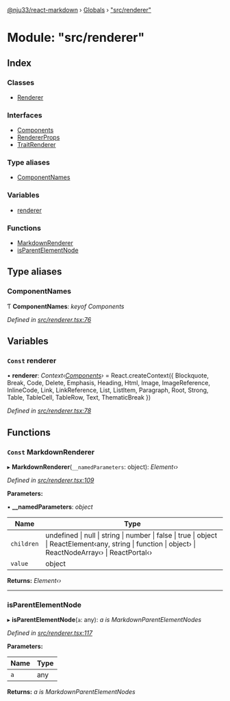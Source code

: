 [@nju33/react-markdown](../README.md) › [Globals](../globals.md) › ["src/renderer"](_src_renderer_.md)

# Module: "src/renderer"

## Index

### Classes

* [Renderer](../classes/_src_renderer_.renderer.md)

### Interfaces

* [Components](../interfaces/_src_renderer_.components.md)
* [RendererProps](../interfaces/_src_renderer_.rendererprops.md)
* [TraitRenderer](../interfaces/_src_renderer_.traitrenderer.md)

### Type aliases

* [ComponentNames](_src_renderer_.md#componentnames)

### Variables

* [renderer](_src_renderer_.md#const-renderer)

### Functions

* [MarkdownRenderer](_src_renderer_.md#const-markdownrenderer)
* [isParentElementNode](_src_renderer_.md#isparentelementnode)

## Type aliases

###  ComponentNames

Ƭ **ComponentNames**: *keyof Components*

*Defined in [src/renderer.tsx:76](https://github.com/nju33/react-markdown/blob/6bc1522/src/renderer.tsx#L76)*

## Variables

### `Const` renderer

• **renderer**: *Context‹[Components](../interfaces/_src_renderer_.components.md)›* = React.createContext<Components>({
  Blockquote,
  Break,
  Code,
  Delete,
  Emphasis,
  Heading,
  Html,
  Image,
  ImageReference,
  InlineCode,
  Link,
  LinkReference,
  List,
  ListItem,
  Paragraph,
  Root,
  Strong,
  Table,
  TableCell,
  TableRow,
  Text,
  ThematicBreak
})

*Defined in [src/renderer.tsx:78](https://github.com/nju33/react-markdown/blob/6bc1522/src/renderer.tsx#L78)*

## Functions

### `Const` MarkdownRenderer

▸ **MarkdownRenderer**(`__namedParameters`: object): *Element‹›*

*Defined in [src/renderer.tsx:109](https://github.com/nju33/react-markdown/blob/6bc1522/src/renderer.tsx#L109)*

**Parameters:**

▪ **__namedParameters**: *object*

Name | Type |
------ | ------ |
`children` | undefined &#124; null &#124; string &#124; number &#124; false &#124; true &#124; object &#124; ReactElement‹any, string &#124; function &#124; object› &#124; ReactNodeArray‹› &#124; ReactPortal‹› |
`value` | object |

**Returns:** *Element‹›*

___

###  isParentElementNode

▸ **isParentElementNode**(`a`: any): *a is MarkdownParentElementNodes<MarkdownElementNodes>*

*Defined in [src/renderer.tsx:117](https://github.com/nju33/react-markdown/blob/6bc1522/src/renderer.tsx#L117)*

**Parameters:**

Name | Type |
------ | ------ |
`a` | any |

**Returns:** *a is MarkdownParentElementNodes<MarkdownElementNodes>*
